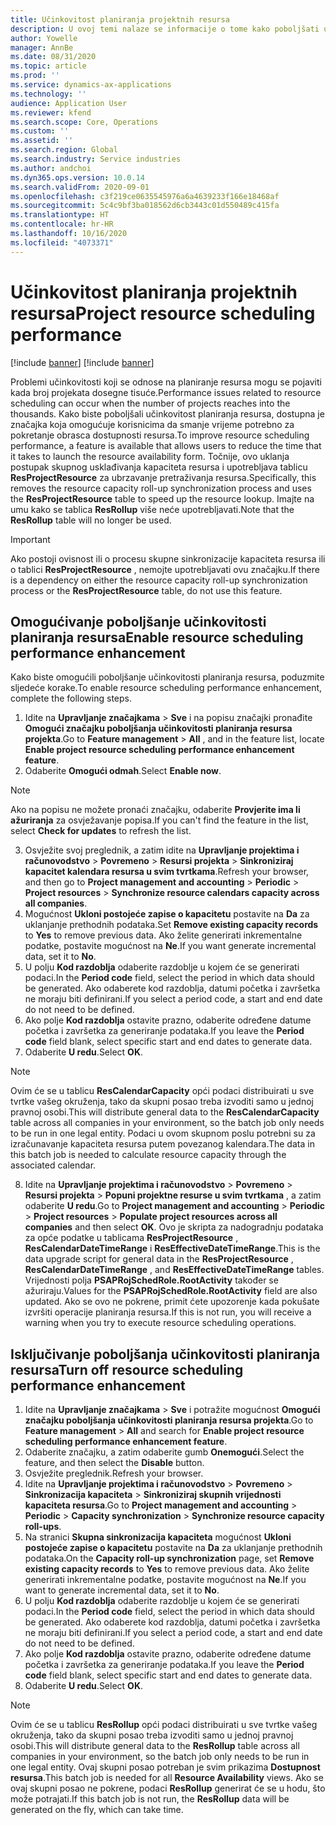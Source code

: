 ```yaml
---
title: Učinkovitost planiranja projektnih resursa
description: U ovoj temi nalaze se informacije o tome kako poboljšati učinkovitost planiranja resursa za velik broj projekata.
author: Yowelle
manager: AnnBe
ms.date: 08/31/2020
ms.topic: article
ms.prod: ''
ms.service: dynamics-ax-applications
ms.technology: ''
audience: Application User
ms.reviewer: kfend
ms.search.scope: Core, Operations
ms.custom: ''
ms.assetid: ''
ms.search.region: Global
ms.search.industry: Service industries
ms.author: andchoi
ms.dyn365.ops.version: 10.0.14
ms.search.validFrom: 2020-09-01
ms.openlocfilehash: c3f219ce0635545976a6a4639233f166e18468af
ms.sourcegitcommit: 5c4c9bf3ba018562d6cb3443c01d550489c415fa
ms.translationtype: HT
ms.contentlocale: hr-HR
ms.lasthandoff: 10/16/2020
ms.locfileid: "4073371"
---
```

# <a name="project-resource-scheduling-performance"></a><span data-ttu-id="7fcd4-103">Učinkovitost planiranja projektnih resursa</span><span class="sxs-lookup"><span data-stu-id="7fcd4-103">Project resource scheduling performance</span></span>

[!include [banner](../includes/banner.md)]
[!include [banner](../includes/preview-banner.md)]


<span data-ttu-id="7fcd4-104">Problemi učinkovitosti koji se odnose na planiranje resursa mogu se pojaviti kada broj projekata dosegne tisuće.</span><span class="sxs-lookup"><span data-stu-id="7fcd4-104">Performance issues related to resource scheduling can occur when the number of projects reaches into the thousands.</span></span> <span data-ttu-id="7fcd4-105">Kako biste poboljšali učinkovitost planiranja resursa, dostupna je značajka koja omogućuje korisnicima da smanje vrijeme potrebno za pokretanje obrasca dostupnosti resursa.</span><span class="sxs-lookup"><span data-stu-id="7fcd4-105">To improve resource scheduling performance, a feature is available that allows users to reduce the time that it takes to launch the resource availability form.</span></span> <span data-ttu-id="7fcd4-106">Točnije, ovo uklanja postupak skupnog usklađivanja kapaciteta resursa i upotrebljava tablicu **ResProjectResource** za ubrzavanje pretraživanja resursa.</span><span class="sxs-lookup"><span data-stu-id="7fcd4-106">Specifically, this removes the resource capacity roll-up synchronization process and uses the **ResProjectResource** table to speed up the resource lookup.</span></span> <span data-ttu-id="7fcd4-107">Imajte na umu kako se tablica **ResRollup** više neće upotrebljavati.</span><span class="sxs-lookup"><span data-stu-id="7fcd4-107">Note that the **ResRollup** table will no longer be used.</span></span>

> [!IMPORTANT]
> <span data-ttu-id="7fcd4-108">Ako postoji ovisnost ili o procesu skupne sinkronizacije kapaciteta resursa ili o tablici **ResProjectResource** , nemojte upotrebljavati ovu značajku.</span><span class="sxs-lookup"><span data-stu-id="7fcd4-108">If there is a dependency on either the resource capacity roll-up synchronization process or the **ResProjectResource** table, do not use this feature.</span></span>

## <a name="enable-resource-scheduling-performance-enhancement"></a><span data-ttu-id="7fcd4-109">Omogućivanje poboljšanje učinkovitosti planiranja resursa</span><span class="sxs-lookup"><span data-stu-id="7fcd4-109">Enable resource scheduling performance enhancement</span></span>
<span data-ttu-id="7fcd4-110">Kako biste omogućili poboljšanje učinkovitosti planiranja resursa, poduzmite sljedeće korake.</span><span class="sxs-lookup"><span data-stu-id="7fcd4-110">To enable resource scheduling performance enhancement, complete the following steps.</span></span>

1. <span data-ttu-id="7fcd4-111">Idite na **Upravljanje značajkama** > **Sve** i na popisu značajki pronađite **Omogući značajku poboljšanja učinkovitosti planiranja resursa projekta**.</span><span class="sxs-lookup"><span data-stu-id="7fcd4-111">Go to **Feature management** > **All** , and in the feature list, locate **Enable project resource scheduling performance enhancement feature**.</span></span>
2. <span data-ttu-id="7fcd4-112">Odaberite **Omogući odmah**.</span><span class="sxs-lookup"><span data-stu-id="7fcd4-112">Select **Enable now**.</span></span>

> [!NOTE]
> <span data-ttu-id="7fcd4-113">Ako na popisu ne možete pronaći značajku, odaberite **Provjerite ima li ažuriranja** za osvježavanje popisa.</span><span class="sxs-lookup"><span data-stu-id="7fcd4-113">If you can't find the feature in the list, select **Check for updates** to refresh the list.</span></span>

3. <span data-ttu-id="7fcd4-114">Osvježite svoj preglednik, a zatim idite na **Upravljanje projektima i računovodstvo** > **Povremeno** > **Resursi projekta** > **Sinkroniziraj kapacitet kalendara resursa u svim tvrtkama**.</span><span class="sxs-lookup"><span data-stu-id="7fcd4-114">Refresh your browser, and then go to **Project management and accounting** > **Periodic** > **Project resources** > **Synchronize resource calendars capacity across all companies**.</span></span>
4. <span data-ttu-id="7fcd4-115">Mogućnost **Ukloni postojeće zapise o kapacitetu** postavite na **Da** za uklanjanje prethodnih podataka.</span><span class="sxs-lookup"><span data-stu-id="7fcd4-115">Set **Remove existing capacity records** to **Yes** to remove previous data.</span></span> <span data-ttu-id="7fcd4-116">Ako želite generirati inkrementalne podatke, postavite mogućnost na **Ne**.</span><span class="sxs-lookup"><span data-stu-id="7fcd4-116">If you want generate incremental data, set it to **No**.</span></span>
5. <span data-ttu-id="7fcd4-117">U polju **Kod razdoblja** odaberite razdoblje u kojem će se generirati podaci.</span><span class="sxs-lookup"><span data-stu-id="7fcd4-117">In the **Period code** field, select the period in which data should be generated.</span></span> <span data-ttu-id="7fcd4-118">Ako odaberete kod razdoblja, datumi početka i završetka ne moraju biti definirani.</span><span class="sxs-lookup"><span data-stu-id="7fcd4-118">If you select a period code, a start and end date do not need to be defined.</span></span>
6. <span data-ttu-id="7fcd4-119">Ako polje **Kod razdoblja** ostavite prazno, odaberite određene datume početka i završetka za generiranje podataka.</span><span class="sxs-lookup"><span data-stu-id="7fcd4-119">If you leave the **Period code** field blank, select specific start and end dates to generate data.</span></span>
7. <span data-ttu-id="7fcd4-120">Odaberite **U redu**.</span><span class="sxs-lookup"><span data-stu-id="7fcd4-120">Select **OK**.</span></span>

 > [!NOTE]
 > <span data-ttu-id="7fcd4-121">Ovim će se u tablicu **ResCalendarCapacity** opći podaci distribuirati u sve tvrtke vašeg okruženja, tako da skupni posao treba izvoditi samo u jednoj pravnoj osobi.</span><span class="sxs-lookup"><span data-stu-id="7fcd4-121">This will distribute general data to the **ResCalendarCapacity** table across all companies in your environment, so the batch job only needs to be run in one legal entity.</span></span> <span data-ttu-id="7fcd4-122">Podaci u ovom skupnom poslu potrebni su za izračunavanje kapaciteta resursa putem povezanog kalendara.</span><span class="sxs-lookup"><span data-stu-id="7fcd4-122">The data in this batch job is needed to calculate resource capacity through the associated calendar.</span></span>

8. <span data-ttu-id="7fcd4-123">Idite na **Upravljanje projektima i računovodstvo** > **Povremeno** > **Resursi projekta** > **Popuni projektne resurse u svim tvrtkama** , a zatim odaberite **U redu**.</span><span class="sxs-lookup"><span data-stu-id="7fcd4-123">Go to **Project management and accounting** > **Periodic** > **Project resources** > **Populate project resources across all companies** and then select **OK**.</span></span> <span data-ttu-id="7fcd4-124">Ovo je skripta za nadogradnju podataka za opće podatke u tablicama **ResProjectResource** , **ResCalendarDateTimeRange** i **ResEffectiveDateTimeRange**.</span><span class="sxs-lookup"><span data-stu-id="7fcd4-124">This is the data upgrade script for general data in the **ResProjectResource** , **ResCalendarDateTimeRange** , and **ResEffectiveDateTimeRange** tables.</span></span> <span data-ttu-id="7fcd4-125">Vrijednosti polja **PSAPRojSchedRole.RootActivity** također se ažuriraju.</span><span class="sxs-lookup"><span data-stu-id="7fcd4-125">Values for the **PSAPRojSchedRole.RootActivity** field are also updated.</span></span> <span data-ttu-id="7fcd4-126">Ako se ovo ne pokrene, primit ćete upozorenje kada pokušate izvršiti operacije planiranja resursa.</span><span class="sxs-lookup"><span data-stu-id="7fcd4-126">If this is not run, you will receive a warning when you try to execute resource scheduling operations.</span></span>
 
## <a name="turn-off-resource-scheduling-performance-enhancement"></a><span data-ttu-id="7fcd4-127">Isključivanje poboljšanja učinkovitosti planiranja resursa</span><span class="sxs-lookup"><span data-stu-id="7fcd4-127">Turn off resource scheduling performance enhancement</span></span>

1. <span data-ttu-id="7fcd4-128">Idite na **Upravljanje značajkama** > **Sve** i potražite mogućnost **Omogući značajku poboljšanja učinkovitosti planiranja resursa projekta**.</span><span class="sxs-lookup"><span data-stu-id="7fcd4-128">Go to **Feature management** > **All**  and search for **Enable project resource scheduling performance enhancement feature**.</span></span>
2. <span data-ttu-id="7fcd4-129">Odaberite značajku, a zatim odaberite gumb **Onemogući**.</span><span class="sxs-lookup"><span data-stu-id="7fcd4-129">Select the feature, and then select the **Disable** button.</span></span>
3. <span data-ttu-id="7fcd4-130">Osvježite preglednik.</span><span class="sxs-lookup"><span data-stu-id="7fcd4-130">Refresh your browser.</span></span>
4. <span data-ttu-id="7fcd4-131">Idite na **Upravljanje projektima i računovodstvo** > **Povremeno** > **Sinkronizacija kapaciteta** > **Sinkroniziraj skupnih vrijednosti kapaciteta resursa**.</span><span class="sxs-lookup"><span data-stu-id="7fcd4-131">Go to **Project management and accounting** > **Periodic** > **Capacity synchronization** > **Synchronize resource capacity roll-ups**.</span></span>
5. <span data-ttu-id="7fcd4-132">Na stranici **Skupna sinkronizacija kapaciteta** mogućnost **Ukloni postojeće zapise o kapacitetu** postavite na **Da** za uklanjanje prethodnih podataka.</span><span class="sxs-lookup"><span data-stu-id="7fcd4-132">On the **Capacity roll-up synchronization** page, set **Remove existing capacity records** to **Yes** to remove previous data.</span></span> <span data-ttu-id="7fcd4-133">Ako želite generirati inkrementalne podatke, postavite mogućnost na **Ne**.</span><span class="sxs-lookup"><span data-stu-id="7fcd4-133">If you want to generate incremental data, set it to **No**.</span></span>
6. <span data-ttu-id="7fcd4-134">U polju **Kod razdoblja** odaberite razdoblje u kojem će se generirati podaci.</span><span class="sxs-lookup"><span data-stu-id="7fcd4-134">In the **Period code** field, select the period in which data should be generated.</span></span> <span data-ttu-id="7fcd4-135">Ako odaberete kod razdoblja, datumi početka i završetka ne moraju biti definirani.</span><span class="sxs-lookup"><span data-stu-id="7fcd4-135">If you select a period code, a start and end date do not need to be defined.</span></span>
7. <span data-ttu-id="7fcd4-136">Ako polje **Kod razdoblja** ostavite prazno, odaberite određene datume početka i završetka za generiranje podataka.</span><span class="sxs-lookup"><span data-stu-id="7fcd4-136">If you leave the **Period code** field blank, select specific start and end dates to generate data.</span></span>
8. <span data-ttu-id="7fcd4-137">Odaberite **U redu**.</span><span class="sxs-lookup"><span data-stu-id="7fcd4-137">Select **OK**.</span></span>

> [!NOTE]
> <span data-ttu-id="7fcd4-138">Ovim će se u tablicu **ResRollup** opći podaci distribuirati u sve tvrtke vašeg okruženja, tako da skupni posao treba izvoditi samo u jednoj pravnoj osobi.</span><span class="sxs-lookup"><span data-stu-id="7fcd4-138">This will distribute general data to the **ResRollup** table across all companies in your environment, so the batch job only needs to be run in one legal entity.</span></span> <span data-ttu-id="7fcd4-139">Ovaj skupni posao potreban je svim prikazima **Dostupnost resursa**.</span><span class="sxs-lookup"><span data-stu-id="7fcd4-139">This batch job is needed for all **Resource Availability** views.</span></span> <span data-ttu-id="7fcd4-140">Ako se ovaj skupni posao ne pokrene, podaci **ResRollup** generirat će se u hodu, što može potrajati.</span><span class="sxs-lookup"><span data-stu-id="7fcd4-140">If this batch job is not run, the **ResRollup** data will be generated on the fly, which can take time.</span></span>
